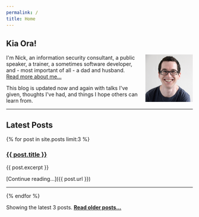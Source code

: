 ```yaml
---
permalink: /
title: Home
---
```


## Kia Ora!

<img alt="Nick Malcolm" height="128" src="/assets/images/nicks_face.jpg" style="padding-left: 20px;float: right;">

I'm Nick, an information security consultant, a public speaker, a trainer, a sometimes software developer, and - most important of all - a dad and husband. [Read more about me...](/about)

This blog is updated now and again with talks I've given, thoughts I've had, and things I hope others can learn from.

---

## Latest Posts

{% for post in site.posts limit:3 %}
<h3><a href="{{ post.url }}">{{ post.title }}</a></h3>
{{ post.excerpt }}

[Continue reading...]({{ post.url }})

---
{% endfor %}

Showing the latest 3 posts. **[Read older posts...](/blog)**

